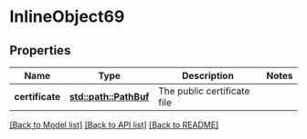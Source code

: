 # InlineObject69

## Properties

Name | Type | Description | Notes
------------ | ------------- | ------------- | -------------
**certificate** | [**std::path::PathBuf**](std::path::PathBuf.md) | The public certificate file | 

[[Back to Model list]](../README.md#documentation-for-models) [[Back to API list]](../README.md#documentation-for-api-endpoints) [[Back to README]](../README.md)


